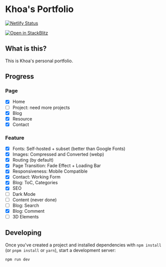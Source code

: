 # Khoa's Portfolio

[![Netlify Status](https://api.netlify.com/api/v1/badges/7bf37fa7-ec78-4efd-aa9a-1a18a4fc62e4/deploy-status)](https://app.netlify.com/sites/khoa-design/deploys)

[![Open in StackBlitz](https://developer.stackblitz.com/img/open_in_stackblitz.svg)](https://stackblitz.com/github/wentallout/portfolio)

## What is this?

This is Khoa's personal portfolio.

## Progress

### Page

- [x] Home
- [ ] Project: need more projects
- [x] Blog
- [x] Resource
- [x] Contact

### Feature

- [x] Fonts: Self-hosted + subset (better than Google Fonts)
- [x] Images: Compressed and Converted (webp)
- [x] Routing (by default)
- [x] Page Transition: Fade Effect + Loading Bar
- [x] Responsiveness: Mobile Compatible
- [x] Contact: Working Form
- [x] Blog: ToC, Categories
- [x] SEO
- [ ] Dark Mode
- [ ] Content (never done)
- [ ] Blog: Search
- [x] Blog: Comment
- [ ] 3D Elements

## Developing

Once you've created a project and installed dependencies with `npm install` (or `pnpm install` or `yarn`), start a development server:

```bash
npm run dev
```
